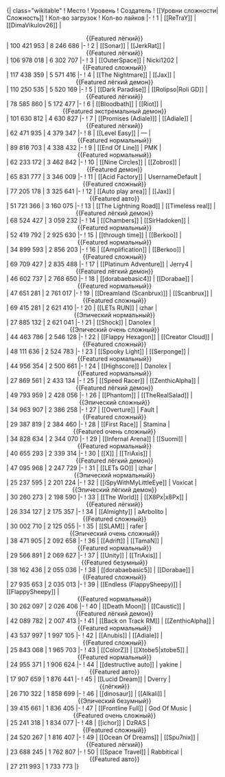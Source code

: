 {| class="wikitable"
! Место
! Уровень
! Создатель
! [[Уровни сложности|Сложность]]
! Кол-во загрузок
! Кол-во лайков
|-
! 1
| [[ReTraY]]
| [[DimaVikulov26]]
| <center>{{Featured лёгкий}}</center>
| 100 421 953
| 8 246 686
|-
! 2
| [[Sonar]]
| [[JerkRat]]
| <center>{{Featured лёгкий}}</center>
| 106 978 018
| 6 302 707
|-
! 3
| [[OuterSpace]]
| Nicki1202
| <center>{{Featured сложный}}</center>
| 117 438 359
| 5 571 416
|-
! 4
| [[The Nightmare]]
| [[Jax]]
| <center>{{Featured лёгкий демон}}</center>
| 110 250 535
| 5 520 169
|-
! 5
| [[Dark Paradise]]
| [[Rolipso|Roli GD]]
| <center>{{Featured лёгкий}}</center>
| 78 585 860
| 5 172 477
|-
! 6
| [[Bloodbath]]
| [[Riot]]
| <center>{{Featured экстремальный демон}}</center>
| 101 630 812
| 4 630 827
|-
! 7
| [[Promises (Adiale)]]
| [[Adiale]]
| <center>{{Featured лёгкий}}</center>
| 62 471 935
| 4 379 347
|-
! 8
| [[Level Easy]]
| —
| <center>{{Featured нормальный}}</center>
| 89 816 703
| 4 338 432
|-
! 9
| [[End Of Line]]
| PMK
| <center>{{Featured нормальный}}</center>
| 62 233 172
| 3 462 842
|-
! 10
| [[Nine Circles]]
| [[Zobros]]
| <center>{{Featured демон}}</center>
| 65 831 777
| 3 346 009
|-
! 11
| [[Acid Factory]]
| UsernameDefault
| <center>{{Featured сложный}}</center>
| 77 205 178
| 3 325 641
|-
! 12
| [[Auto play area]]
| [[Jax]]
| <center>{{Featured авто}}</center>
| 51 721 366
| 3 160 075
|-
! 13
| [[The Lightning Road]]
| [[Timeless real]]
| <center>{{Featured лёгкий демон}}</center>
| 68 524 427
| 3 059 232
|-
! 14
| [[Chambers]]
| [[SirHadoken]]
| <center>{{Featured нормальный}}</center>
| 52 419 792
| 2 925 630
|-
! 15
| [[through time]]
| [[Berkoo]]
| <center>{{Featured нормальный}}</center>
| 34 899 593
| 2 856 203
|-
! 16
| [[Amplification]]
| [[Berkoo]]
| <center>{{Featured сложный}}</center>
| 69 709 427
| 2 835 488
|-
! 17
| [[Platinum Adventure]]
| Jerry4
| <center>{{Featured лёгкий демон}}</center>
| 46 602 737
| 2 768 650
|-
! 18
| [[dorabaebasic4]]
| [[Dorabae]]
| <center>{{Featured нормальный}}</center>
| 47 651 281
| 2 761 017
|-
! 19
| [[Dreamland (Scanbrux)]]
| [[Scanbrux]]
| <center>{{Featured сложный}}</center>
| 69 415 281
| 2 621 410
|-
! 20
| [[LETs  RUN]]
| izhar
| <center>{{Эпический нормальный}}</center>
| 27 885 132
| 2 621 041
|-
! 21
| [[Shock]]
| Danolex
| <center>{{Эпический очень сложный}}</center>
| 44 463 786
| 2 546 128
|-
! 22
| [[Flappy Hexagon]]
| [[Creator Cloud]]
| <center>{{Featured сложный}}</center>
| 48 111 636
| 2 524 783
|-
! 23
| [[Spooky Light]]
| [[Serponge]]
| <center>{{Featured нормальный}}</center>
| 44 956 354
| 2 500 661
|-
! 24
| [[Highscore]]
| Danolex
| <center>{{Featured нормальный}}</center>
| 27 869 561
| 2 433 134
|-
! 25
| [[Speed Racer]]
| [[ZenthicAlpha]]
| <center>{{Featured лёгкий демон}}</center>
| 49 793 959
| 2 428 056
|-
! 26
| [[Phantom]]
| [[TheRealSalad]]
| <center>{{Эпический сложный}}</center>
| 34 963 907
| 2 386 258
|-
! 27
| [[Overture]]
| Fault
| <center>{{Featured сложный}}</center>
| 29 387 819
| 2 384 460
|-
! 28
| [[First Race]]
| Stamina
| <center>{{Featured очень сложный}}</center>
| 34 828 634
| 2 344 070
|-
! 29
| [[Infernal Arena]]
| [[Suomi]]
| <center>{{Featured нормальный}}</center>
| 40 655 293
| 2 339 314
|-
! 30
| [[X]]
| [[TriAxis]]
| <center>{{Featured лёгкий демон}}</center>
| 47 095 968
| 2 247 729
|-
! 31
| [[LETs GO]]
| izhar
| <center>{{Эпический нормальный}}</center>
| 25 237 595
| 2 201 224
|-
! 32
| [[iSpyWithMyLittleEye]]
| Voxicat
| <center>{{Эпический лёгкий демон}}</center>
| 30 260 273
| 2 198 590
|-
! 33
| [[The World]]
| [[X8Px|x8Px]]
| <center>{{Featured лёгкий}}</center>
| 26 334 127
| 2 175 357
|-
! 34
| [[Almighty]]
| aArbolito
| <center>{{Featured сложный}}</center>
| 30 002 710
| 2 125 055
|-
! 35
| [[SLAM]]
| rafer
| <center>{{Эпический очень сложный}}</center>
| 38 471 905
| 2 092 658
|-
! 36
| [[Adrift]]
| [[TamaN]]
| <center>{{Featured нормальный}}</center>
| 29 566 891
| 2 069 627
|-
! 37
| [[Unity]]
| [[TriAxis]]
| <center>{{Featured безумный}}</center>
| 38 162 436
| 2 055 036
|-
! 38
| [[dorabaebasic5]]
| [[Dorabae]]
| <center>{{Featured сложный}}</center>
| 27 935 653
| 2 035 013
|-
! 39
| [[Endless (FlappySheepy)]]
| [[FlappySheepy]]
| <center>{{Featured нормальный}}</center>
| 30 262 097
| 2 026 406
|-
! 40
| [[Death Moon]]
| [[Caustic]]
| <center>{{Featured лёгкий демон}}</center>
| 42 089 782
| 2 007 413
|-
! 41
| [[Back on Track RM]]
| [[ZenthicAlpha]]
| <center>{{Featured нормальный}}</center>
| 43 537 997
| 1 997 105
|-
! 42
| [[Anubis]]
| [[Adiale]]
| <center>{{Featured сложный}}</center>
| 25 843 068
| 1 965 703
|-
! 43
| [[ColorZ]]
| [[Xtobe5|xtobe5]]
| <center>{{Featured нормальный}}</center>
| 24 955 371
| 1 906 624
|-
! 44
| [[destructive auto]]
| yakine
| <center>{{Featured авто}}</center>
| 17 907 659
| 1 876 441
|-
! 45
| [[Lucid Dream]]
| Dverry
| <center>{{лёгкий}}</center>
| 26 710 322
| 1 858 699
|-
! 46
| [[dinosaur]]
| [[Alkali]]
| <center>{{Эпический безумный}}</center>
| 39 415 661
| 1 836 405
|-
! 47
| [[Frontline Full]]
| God Of Music
| <center>{{Featured очень сложный}}</center>
| 25 241 318
| 1 834 077
|-
! 48
| [[ichor]]
| DzRAS
| <center>{{Featured сложный}}</center>
| 24 520 267
| 1 816 407
|-
! 49
| [[Ocean Of Dreams]]
| [[Spu7nix]]
| <center>{{Featured лёгкий}}</center>
| 23 688 245
| 1 762 807
|-
! 50
| [[Space Travel]]
| Rabbitical
| <center>{{Featured авто}}</center>
| 27 211 993
| 1 733 773
|}